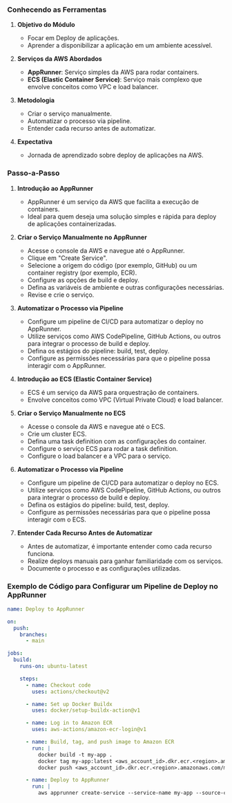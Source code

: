 ### Conhecendo as Ferramentas

1. **Objetivo do Módulo**

   - Focar em Deploy de aplicações.
   - Aprender a disponibilizar a aplicação em um ambiente acessível.

2. **Serviços da AWS Abordados**

   - **AppRunner**: Serviço simples da AWS para rodar containers.
   - **ECS (Elastic Container Service)**: Serviço mais complexo que envolve conceitos como VPC e load balancer.

3. **Metodologia**

   - Criar o serviço manualmente.
   - Automatizar o processo via pipeline.
   - Entender cada recurso antes de automatizar.

4. **Expectativa**
   - Jornada de aprendizado sobre deploy de aplicações na AWS.

### Passo-a-Passo

1. **Introdução ao AppRunner**

   - AppRunner é um serviço da AWS que facilita a execução de containers.
   - Ideal para quem deseja uma solução simples e rápida para deploy de aplicações containerizadas.

2. **Criar o Serviço Manualmente no AppRunner**

   - Acesse o console da AWS e navegue até o AppRunner.
   - Clique em "Create Service".
   - Selecione a origem do código (por exemplo, GitHub) ou um container registry (por exemplo, ECR).
   - Configure as opções de build e deploy.
   - Defina as variáveis de ambiente e outras configurações necessárias.
   - Revise e crie o serviço.

3. **Automatizar o Processo via Pipeline**

   - Configure um pipeline de CI/CD para automatizar o deploy no AppRunner.
   - Utilize serviços como AWS CodePipeline, GitHub Actions, ou outros para integrar o processo de build e deploy.
   - Defina os estágios do pipeline: build, test, deploy.
   - Configure as permissões necessárias para que o pipeline possa interagir com o AppRunner.

4. **Introdução ao ECS (Elastic Container Service)**

   - ECS é um serviço da AWS para orquestração de containers.
   - Envolve conceitos como VPC (Virtual Private Cloud) e load balancer.

5. **Criar o Serviço Manualmente no ECS**

   - Acesse o console da AWS e navegue até o ECS.
   - Crie um cluster ECS.
   - Defina uma task definition com as configurações do container.
   - Configure o serviço ECS para rodar a task definition.
   - Configure o load balancer e a VPC para o serviço.

6. **Automatizar o Processo via Pipeline**

   - Configure um pipeline de CI/CD para automatizar o deploy no ECS.
   - Utilize serviços como AWS CodePipeline, GitHub Actions, ou outros para integrar o processo de build e deploy.
   - Defina os estágios do pipeline: build, test, deploy.
   - Configure as permissões necessárias para que o pipeline possa interagir com o ECS.

7. **Entender Cada Recurso Antes de Automatizar**
   - Antes de automatizar, é importante entender como cada recurso funciona.
   - Realize deploys manuais para ganhar familiaridade com os serviços.
   - Documente o processo e as configurações utilizadas.

### Exemplo de Código para Configurar um Pipeline de Deploy no AppRunner

```yaml
name: Deploy to AppRunner

on:
  push:
    branches:
      - main

jobs:
  build:
    runs-on: ubuntu-latest

    steps:
      - name: Checkout code
        uses: actions/checkout@v2

      - name: Set up Docker Buildx
        uses: docker/setup-buildx-action@v1

      - name: Log in to Amazon ECR
        uses: aws-actions/amazon-ecr-login@v1

      - name: Build, tag, and push image to Amazon ECR
        run: |
          docker build -t my-app .
          docker tag my-app:latest <aws_account_id>.dkr.ecr.<region>.amazonaws.com/my-app:latest
          docker push <aws_account_id>.dkr.ecr.<region>.amazonaws.com/my-app:latest

      - name: Deploy to AppRunner
        run: |
          aws apprunner create-service --service-name my-app --source-configuration ImageRepositoryType="ECR",ImageIdentifier="<aws_account_id>.dkr.ecr.<region>.amazonaws.com/my-app:latest"
```
